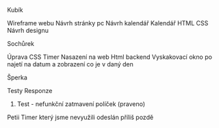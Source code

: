 Kubík

Wireframe webu
Návrh stránky pc
Návrh kalendář
Kalendář
HTML 
CSS
Návrh designu 

Sochůrek

Úprava CSS 
Timer 
Nasazení na web 
Html
backend 
Vyskakovací okno po najetí na datum a zobrazení co je v daný den 

Šperka

Testy
Responze 
1. Test - nefunkční zatmavení políček (praveno)




Petii
Timer který jsme nevyužili odeslán příliš pozdě
